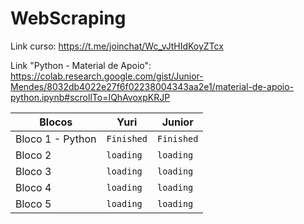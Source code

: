 # WebScraping

Link curso: https://t.me/joinchat/Wc_vJtHIdKoyZTcx

Link "Python - Material de Apoio": https://colab.research.google.com/gist/Junior-Mendes/8032db4022e27f6f02238004343aa2e1/material-de-apoio-python.ipynb#scrollTo=IQhAvoxpKRJP

| Blocos        |   Yuri   |  Junior  |
|---------------|----------|----------|
| Bloco 1 - Python      | `Finished`  | `Finished` |
| Bloco 2       | `loading`  | `loading` |
| Bloco 3       | `loading`  | `loading` |
| Bloco 4       | `loading`  | `loading` |
| Bloco 5       | `loading`  | `loading` |

